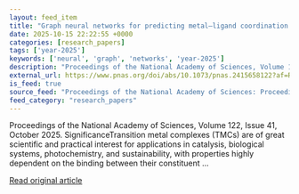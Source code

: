 ```yaml
---
layout: feed_item
title: "Graph neural networks for predicting metal–ligand coordination of transition metal complexes"
date: 2025-10-15 22:22:55 +0000
categories: [research_papers]
tags: ['year-2025']
keywords: ['neural', 'graph', 'networks', 'year-2025']
description: "Proceedings of the National Academy of Sciences, Volume 122, Issue 41, October 2025"
external_url: https://www.pnas.org/doi/abs/10.1073/pnas.2415658122?af=R
is_feed: true
source_feed: "Proceedings of the National Academy of Sciences: Proceedings of the National Academy of Sciences: Table of Contents"
feed_category: "research_papers"
---
```


Proceedings of the National Academy of Sciences, Volume 122, Issue 41, October 2025. SignificanceTransition metal complexes (TMCs) are of great scientific and practical interest for applications in catalysis, biological systems, photochemistry, and sustainability, with properties highly dependent on the binding between their constituent ...

[Read original article](https://www.pnas.org/doi/abs/10.1073/pnas.2415658122?af=R)
